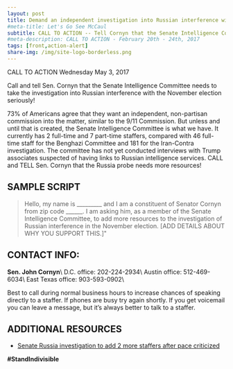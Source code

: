 ```yaml
---
layout: post
title: Demand an independent investigation into Russian interference with the November election
#meta-title: Let's Go See McCaul
subtitle: CALL TO ACTION -- Tell Cornyn that the Senate Intelligence Committee needs to take the investigation into Russian interference with the November election seriously!
#meta-description: CALL TO ACTION - February 20th - 24th, 2017
tags: [front,action-alert]
share-img: /img/site-logo-borderless.png
---
```


CALL TO ACTION Wednesday May 3, 2017

Call and tell Sen. Cornyn that the Senate Intelligence Committee needs
to take the investigation into Russian interference with the November
election seriously!

73% of Americans agree that they want an independent, non-partisan
commission into the matter, similar to the 9/11 Commission. But unless
and until that is created, the Senate Intelligence Committee is what we
have. It currently has 2 full-time and 7 part-time staffers, compared
with 46 full-time staff for the Benghazi Committee and 181 for the
Iran-Contra investigation. The committee has not yet conducted
interviews with Trump associates suspected of having links to Russian
intelligence services. CALL and TELL Sen. Cornyn that the Russia probe
needs more resources!

## SAMPLE SCRIPT

> Hello, my name is &#95;&#95;&#95;&#95;&#95;&#95;&#95;&#95;&#95; and I
> am a constituent of Senator Cornyn from zip code
> &#95;&#95;&#95;&#95;&#95;&#95;. I am asking him, as a member of the
> Senate Intelligence Committee, to add more resources to the
> investigation of Russian interference in the November election. [ADD
> DETAILS ABOUT WHY YOU SUPPORT THIS.]"

## CONTACT INFO:

**Sen. John Cornyn**\\
D.C. office: 202-224-2934\\
Austin office: 512-469-6034\\
East Texas office: 903-593-0902\\

Best to call during normal business hours to increase chances of
speaking directly to a staffer. If phones are busy try again shortly.
If you get voicemail you can leave a message, but it’s always better to
talk to a staffer.

## ADDITIONAL RESOURCES

* [Senate Russia investigation to add 2 more staffers after pace criticized](http://www.cnn.com/2017/04/24/politics/senate-intelligence-committee-russia-investigation/)


**#StandIndivisible**

